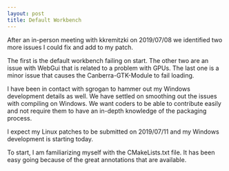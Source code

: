 ```yaml
---
layout: post
title: Default Workbench
---
```


After an in-person meeting with kkremitzki on 2019/07/08 we identified two more issues I could fix and add to my patch.

The first is the default workbench failing on start. The other two are an issue with WebGui that is related to a problem with GPUs. The last one is a minor issue that causes the Canberra-GTK-Module to fail loading.

I have been in contact with sgrogan to hammer out my Windows development details as well. We have settled on smoothing out the issues with compiling on Windows. We want coders to be able to contribute easily and not require them to have an in-depth knowledge of the packaging process.

I expect my Linux patches to be submitted on 2019/07/11 and my Windows development is starting today.

To start, I am familiarizing myself with the CMakeLists.txt file. It has been easy going because of the great annotations that are available.
